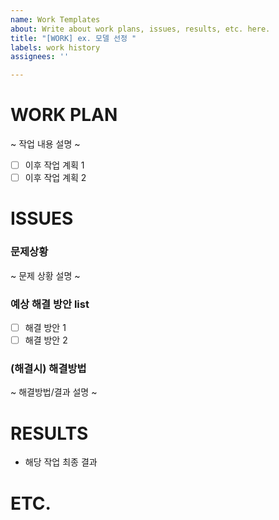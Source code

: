 ```yaml
---
name: Work Templates
about: Write about work plans, issues, results, etc. here.
title: "[WORK] ex. 모델 선정 "
labels: work history
assignees: ''

---
```


# WORK PLAN 
~ 작업 내용 설명 ~ 
- [ ] 이후 작업 계획 1
- [ ] 이후 작업 계획 2

# ISSUES
### 문제상황
~ 문제 상황 설명 ~

### 예상 해결 방안 list 
- [ ] 해결 방안 1
- [ ] 해결 방안 2

### (해결시) 해결방법   
~ 해결방법/결과 설명 ~

# RESULTS
- 해당 작업 최종 결과 


# ETC.
